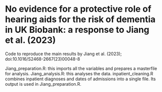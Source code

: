 # No evidence for a protective role of hearing aids for the risk of dementia in UK Biobank: a response to Jiang et al. (2023)
Code to reproduce the main results by Jiang et al. (2023); doi:10.1016/S2468-2667(23)00048-8

Jiang_preparation.R: this imports all the variables and prepares a masterfile for analysis. Jiang_analysis.R: this analyses the data. inpatient_cleaning.R combines inpatient diagnoses and dates of admissions into a single file. Its output is used in Jiang_preparation.R.

